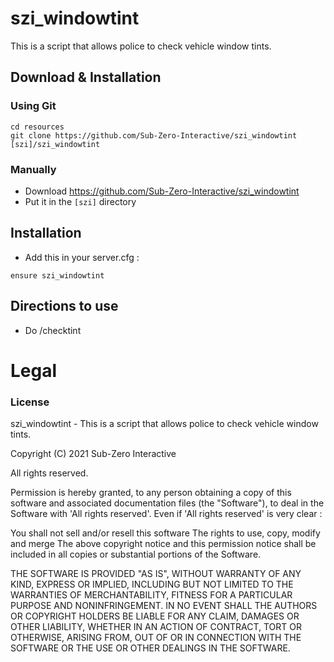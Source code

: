 # szi_windowtint
This is a script that allows police to check vehicle window tints.

## Download & Installation

### Using Git
```
cd resources
git clone https://github.com/Sub-Zero-Interactive/szi_windowtint [szi]/szi_windowtint
```

### Manually
- Download https://github.com/Sub-Zero-Interactive/szi_windowtint
- Put it in the `[szi]` directory


## Installation
- Add this in your server.cfg :

```
ensure szi_windowtint
```

## Directions to use
- Do /checktint

# Legal
### License
szi_windowtint - This is a script that allows police to check vehicle window tints.

Copyright (C) 2021 Sub-Zero Interactive

All rights reserved.

Permission is hereby granted, to any person obtaining a copy
of this software and associated documentation files (the "Software"), to deal
in the Software with 'All rights reserved'. Even if 'All rights reserved' is very clear :

  You shall not sell and/or resell this software
  The rights to use, copy, modify and merge
  The above copyright notice and this permission notice shall be included in all copies or substantial portions of the Software.

THE SOFTWARE IS PROVIDED "AS IS", WITHOUT WARRANTY OF ANY KIND, EXPRESS OR
IMPLIED, INCLUDING BUT NOT LIMITED TO THE WARRANTIES OF MERCHANTABILITY,
FITNESS FOR A PARTICULAR PURPOSE AND NONINFRINGEMENT. IN NO EVENT SHALL THE
AUTHORS OR COPYRIGHT HOLDERS BE LIABLE FOR ANY CLAIM, DAMAGES OR OTHER
LIABILITY, WHETHER IN AN ACTION OF CONTRACT, TORT OR OTHERWISE, ARISING FROM,
OUT OF OR IN CONNECTION WITH THE SOFTWARE OR THE USE OR OTHER DEALINGS IN THE
SOFTWARE.
